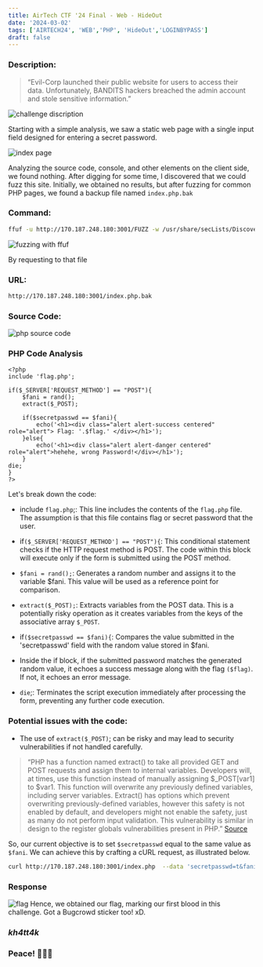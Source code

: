 ```yaml
---
title: AirTech CTF '24 Final - Web - HideOut
date: '2024-03-02'
tags: ['AIRTECH24', 'WEB','PHP', 'HideOut','LOGINBYPASS']
draft: false
---
```


### Description:
> “Evil-Corp launched their public website for users to access their data. Unfortunately, BANDITS hackers breached the admin account and stole sensitive information.”

![challenge discription](/static/writeups/airtech/HideOut/chall_discription.png)

Starting with a simple analysis, we saw a static web page with a single input field designed for entering a secret password.

![index page](/static/writeups/airtech/HideOut/secretpass.png)

Analyzing the source code, console, and other elements on the client side, we found nothing. After digging for some time, I discovered that we could fuzz this site. Initially, we obtained no results, but after fuzzing for common PHP pages, we found a backup file named `index.php.bak`
### Command:
```bash
ffuf -u http://170.187.248.180:3001/FUZZ -w /usr/share/secLists/Discovery/Web-Content/Common-PHP-Filenames.txt
```
![fuzzing with ffuf](/static/writeups/airtech/HideOut/bak-file.png)

By requesting to that file
### URL:
```bash
http://170.187.248.180:3001/index.php.bak
```
### Source Code: 

![php source code](/static/writeups/airtech/HideOut/source-code.png)

### PHP Code Analysis
```
<?php
include 'flag.php';

if($_SERVER['REQUEST_METHOD'] == "POST"){
    $fani = rand();
    extract($_POST);
    
    if($secretpasswd == $fani){
        echo('<h1><div class="alert alert-success centered" role="alert"> Flag: '.$flag.' </div></h1>');   
    }else{
        echo('<h1><div class="alert alert-danger centered" role="alert">hehehe, wrong Password!</div></h1>');   
    }    
die;
}
?>

```
Let's break down the code:

- include `flag.php`;: This line includes the contents of the `flag.php` file. The assumption is that this file contains  flag or secret password that the user.

- if`($_SERVER['REQUEST_METHOD'] == "POST"){`: This conditional statement checks if the HTTP request method is POST. The code within this block will execute only if the form is submitted using the POST method.

- `$fani = rand();`: Generates a random number and assigns it to the variable $fani. This value will be used as a reference point for comparison.

- `extract($_POST);`: Extracts variables from the POST data. This is a potentially risky operation as it creates variables from the keys of the associative array `$_POST`.

- if`($secretpasswd == $fani){`: Compares the value submitted in the 'secretpasswd' field with the random value stored in $fani.

- Inside the if block, if the submitted password matches the generated random value, it echoes a success message along with the flag `($flag)`. If not, it echoes an error message.

- `die`;: Terminates the script execution immediately after processing the form, preventing any further code execution.

### Potential issues with the code:

- The use of `extract($_POST)`; can be risky and may lead to security vulnerabilities if not handled carefully.

> “PHP has a function named extract() to take all provided GET and POST requests and assign them to internal variables. Developers will, at times, use this function instead of manually assigning $_POST[var1] to $var1. This function will overwrite any previously defined variables, including server variables. Extract() has options which prevent overwriting previously-defined variables, however this safety is not enabled by default, and developers might not enable the safety, just as many do not perform input validation. This vulnerability is similar in design to the register globals vulnerabilities present in PHP.”
[Source](https://github.com/HackThisSite/CTF-Writeups/blob/master/2016/SCTF/Ducks/README.md)


So, our current objective is to set `$secretpasswd` equal to the same value as `$fani`. We can achieve this by crafting a cURL request, as illustrated below.

```bash
curl http://170.187.248.180:3001/index.php  --data 'secretpasswd=t&fani=t'
```
### Response
![flag](/static/writeups/airtech/HideOut/flag.png)
Hence, we obtained our flag, marking our first blood in this challenge. Got a Bugcrowd sticker too! xD.

### ***kh4tt4k***

### Peace! 👋👋👋
